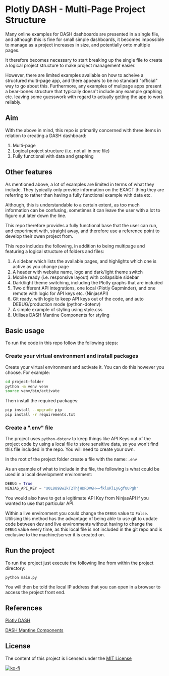 # Plotly DASH - Multi-Page Project Structure

Many online examples for DASH dashboards are presented in a single file, and although this is
fine for small simple dashboards, it becomes impossible to manage as a project increases in size,
and potentially onto multiple pages.

It therefore becomes necessary to start breaking up the single file to create a logical project 
structure to make project management easier.

However, there are limited examples available on how to acheive a structured multi-page app, and 
there appears to be no standard "official" way to go about this. Furthermore, any examples of 
mulipage apps present a bear-bones structure that typically doesn't include any example graphing 
etc. leaving some guesswork with regard to actually getting the app to work reliably.

## Aim

With the above in mind, this repo is primarily concerned with three items in relation to creating
a DASH dashboard:

1. Multi-page
2. Logical project structure (i.e. not all in one file)
3. Fully functional with data and graphing

## Other features

As mentioned above, a lot of examples are limited in terms of what they include. They typically 
only provide information on the EXACT thing they are referring to rather than having 
a fully functional example with data etc.

Although, this is understandable to a certain extent, as too much information can be confusing, 
sometimes it can leave the user with a lot to figure out later down the line.

This repo therefore provides a fully functional base that the user can run, and experiment with,
straight away, and therefore use a reference point to develop their owen project from.

This repo includes the following, in addition to being multipage and featuring a logical structure
of folders and files:

1. A sidebar which lists the available pages, and highlights which one is active as you change page
2. A header with website name, logo and dark/light theme switch
3. Mobile ready (i.e. responsive layout) with collapsible sidebar
4. Dark/light theme switching, including the Plotly graphs that are included
5. Two different API integrations, one local (Plotly Gapminder), and one remote with logic for API keys etc. (NinjasAPI) 
6. Git ready, with logic to keep API keys out of the code, and auto DEBUG/production mode (python-dotenv)
7. A simple example of styling using style.css
8. Utilises DASH Mantine Components for styling

## Basic usage

To run the code in this repo follow the following steps:

### Create your virtual environment and install packages

Create your virtual environment and activate it. You can do this however you choose. For example:

```bash
cd project-folder
python -m venv venv
source venv/bin/activate
```

Then install the required packages:

```bash
pip install --upgrade pip
pip install -r requirements.txt
```

### Create a ".env" file

The project uses ```python-dotenv``` to keep things like API Keys out of the project code by using a local file to store sensitive data, so you won't find this file included in the repo. You will need to create your own.

In the root of the project folder create a file with the name: ```.env```

As an example of what to include in the file, the following is what could be used in a local development environment:

```python
DEBUG = True
NINJAS_API_KEY = "s0L889BwIkT2ThjHDROVGH==fkluRlLyGgfUUPgh"
```

You would also have to get a legitimate API Key from NinjasAPI if you wanted to use that particular API.

Within a live environment you could change the ```DEBUG``` value to ```False```. Utilising this method has the advantage of being able to use git to update code between dev and live environments without having to change the ```DEBUG``` value every time, as this local file is not included in the git repo and is exclusive to the machine/server it is created on.

## Run the project

To run the project just execute the following line from within the project directory:

```python main.py```

You will then be told the local IP address that you can open in a browser to access the project front end.

## References

[Plotly DASH](https://dash.plotly.com/)

[DASH Mantine Components](https://www.dash-mantine-components.com/)

## License

The content of this project is licensed under the [MIT License](LICENSE.md)

[![ko-fi](https://ko-fi.com/img/githubbutton_sm.svg)](https://ko-fi.com/Z8Z7G2C89)
